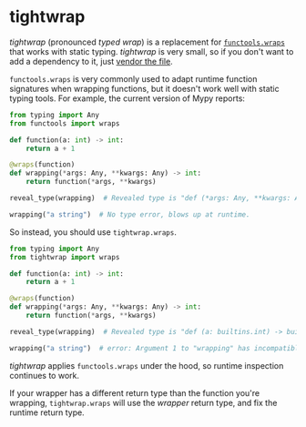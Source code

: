 # tightwrap

_tightwrap_ (pronounced _typed wrap_) is a replacement for [`functools.wraps`](https://docs.python.org/3/library/functools.html#functools.wraps) that works with static typing.
_tightwrap_ is very small, so if you don't want to add a dependency to it, just [vendor the file](https://github.com/Tinche/tightwrap/).

`functools.wraps` is very commonly used to adapt runtime function signatures when wrapping functions,
but it doesn't work well with static typing tools.
For example, the current version of Mypy reports:

```python
from typing import Any
from functools import wraps

def function(a: int) -> int:
    return a + 1

@wraps(function)
def wrapping(*args: Any, **kwargs: Any) -> int:
    return function(*args, **kwargs)

reveal_type(wrapping)  # Revealed type is "def (*args: Any, **kwargs: Any) -> builtins.int"

wrapping("a string")  # No type error, blows up at runtime.
```

So instead, you should use `tightwrap.wraps`.

```python
from typing import Any
from tightwrap import wraps

def function(a: int) -> int:
    return a + 1

@wraps(function)
def wrapping(*args: Any, **kwargs: Any) -> int:
    return function(*args, **kwargs)

reveal_type(wrapping)  # Revealed type is "def (a: builtins.int) -> builtins.int"

wrapping("a string")  # error: Argument 1 to "wrapping" has incompatible type "str"; expected "int"
```

_tightwrap_ applies `functools.wraps` under the hood, so runtime inspection continues to work.

If your wrapper has a different return type than the function you're wrapping,
`tightwrap.wraps` will use the _wrapper_ return type, and fix the runtime return type.